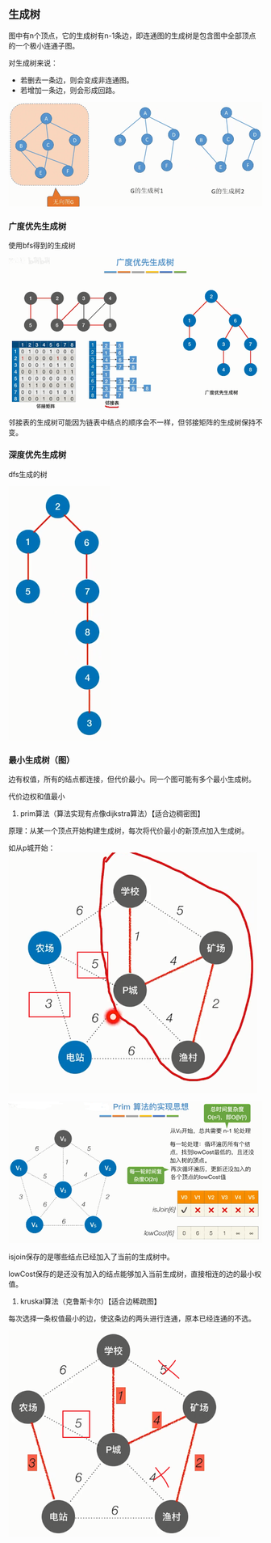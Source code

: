## **生成树**
图中有n个顶点，它的生成树有n-1条边，即连通图的生成树是包含图中全部顶点的一个极小连通子图。

对生成树来说：

- 若删去一条边，则会变成非连通图。
- 若增加一条边，则会形成回路。

![](media/1.png)

### **广度优先生成树**
使用bfs得到的生成树

![](media/2.png)

邻接表的生成树可能因为链表中结点的顺序会不一样，但邻接矩阵的生成树保持不变。


### **深度优先生成树**
dfs生成的树

![](media/4.png)
### **最小生成树（图）**
边有权值，所有的结点都连接，但代价最小。同一个图可能有多个最小生成树。

代价边权和值最小

1. prim算法（算法实现有点像dijkstra算法）【适合边稠密图】

原理：从某一个顶点开始构建生成树，每次将代价最小的新顶点加入生成树。

如从p城开始：![](media/5.png)

![](media/6.png)

isjoin保存的是哪些结点已经加入了当前的生成树中。

lowCost保存的是还没有加入的结点能够加入当前生成树，直接相连的边的最小权值。


1. kruskal算法（克鲁斯卡尔）【适合边稀疏图】

每次选择一条权值最小的边，使这条边的两头进行连通，原本已经连通的不选。

![](media/7.png)



